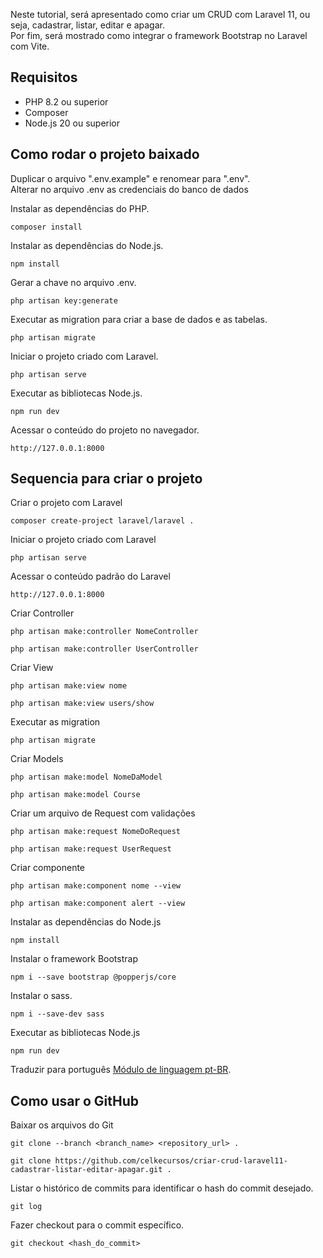 Neste tutorial, será apresentado como criar um CRUD com Laravel 11, ou seja, cadastrar, listar, editar e apagar.<br>
Por fim, será mostrado como integrar o framework Bootstrap no Laravel com Vite.<br>

## Requisitos

* PHP 8.2 ou superior
* Composer
* Node.js 20 ou superior<br>

## Como rodar o projeto baixado

Duplicar o arquivo ".env.example" e renomear para ".env".<br>
Alterar no arquivo .env as credenciais do banco de dados<br>

Instalar as dependências do PHP.
```
composer install
```

Instalar as dependências do Node.js.
```
npm install
```

Gerar a chave no arquivo .env.
```
php artisan key:generate
```

Executar as migration para criar a base de dados e as tabelas.
```
php artisan migrate
```

Iniciar o projeto criado com Laravel.
```
php artisan serve
```

Executar as bibliotecas Node.js.
```
npm run dev
```

Acessar o conteúdo do projeto no navegador.
```
http://127.0.0.1:8000
```

## Sequencia para criar o projeto

Criar o projeto com Laravel
```
composer create-project laravel/laravel .
```

Iniciar o projeto criado com Laravel
```
php artisan serve
```

Acessar o conteúdo padrão do Laravel
```
http://127.0.0.1:8000
```

Criar Controller
```
php artisan make:controller NomeController
```
```
php artisan make:controller UserController
```

Criar View
```
php artisan make:view nome
```
```
php artisan make:view users/show
```

Executar as migration
```
php artisan migrate
```

Criar Models
```
php artisan make:model NomeDaModel
```
```
php artisan make:model Course
```

Criar um arquivo de Request com validações
```
php artisan make:request NomeDoRequest
```
```
php artisan make:request UserRequest
```

Criar componente
```
php artisan make:component nome --view
```
```
php artisan make:component alert --view
```

Instalar as dependências do Node.js
```
npm install
```

Instalar o framework Bootstrap
```
npm i --save bootstrap @popperjs/core
```

Instalar o sass.
```
npm i --save-dev sass
```

Executar as bibliotecas Node.js
```
npm run dev
```

Traduzir para português [Módulo de linguagem pt-BR](https://github.com/lucascudo/laravel-pt-BR-localization).

## Como usar o GitHub
Baixar os arquivos do Git
```
git clone --branch <branch_name> <repository_url> .
```
```
git clone https://github.com/celkecursos/criar-crud-laravel11-cadastrar-listar-editar-apagar.git .
```

Listar o histórico de commits para identificar o hash do commit desejado.
```
git log
```

Fazer checkout para o commit específico.
```
git checkout <hash_do_commit>
```

